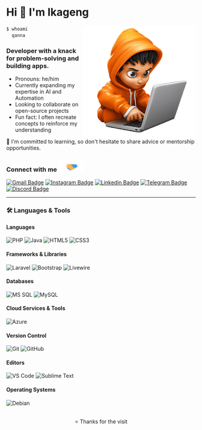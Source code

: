 #  Hi 👋 I'm Ikageng
<img align="right" style="z-index:100;" src="view-3d-boy-using-laptop-removebg-preview.png" width="300" height="300">

```bash
$ whoami
  qanna
```

### Developer with a knack for problem-solving and building apps.

- Pronouns: he/him
- Currently expanding my expertise in AI and Automation
- Looking to collaborate on open-source projects
- Fun fact: I often recreate concepts to reinforce my understanding

💯 I'm committed to learning, so don't hesitate to share advice or mentorship opportunities.

### Connect with me <img src="https://github.com/SatYu26/SatYu26/blob/master/Assets/Handshake.gif" height="32px">
[![Gmail Badge](https://img.shields.io/badge/-Gmail-c14438?style=flat&logo=Gmail&logoColor=white&link=mailto:tladiomphile@gmail.com)](mailto:tladiomphile@gmail.com)
[![Instagram Badge](https://img.shields.io/badge/-Instagram-purple?style=flat&logo=instagram&logoColor=white&link=https://instagram.com/ikageng.sa/)](https://instagram.com/ikageng.sa)
[![Linkedin Badge](https://img.shields.io/badge/-LinkedIn-blue?style=flat&logo=Linkedin&logoColor=white&link=https://www.linkedin.com/in/ikageng-tladi-a91666114?trk=blended-typeahead)](https://www.linkedin.com/in/ikageng-tladi-a91666114?trk=blended-typeahead)
[![Telegram Badge](https://img.shields.io/badge/-Telegram-2399ff?style=flat&logo=Telegram&logoColor=white&link=https://t.me/ikagengsa/)](https://t.me/ikagengsa)
[![Discord Badge](https://img.shields.io/badge/-Discord-2c2f33?style=flat&logo=Discord&logoColor=white&link=https://discord.com/invite/2maBdfev)](https://discord.com/invite/2maBdfev)

______
 
### 🛠️ Languages & Tools

#### Languages
![PHP](https://img.shields.io/badge/PHP-black?style=for-the-badge&logo=php)
![Java](https://img.shields.io/badge/Java-black?style=for-the-badge&logo=java)
![HTML5](https://img.shields.io/badge/HTML5-black?style=for-the-badge&logo=html5)
![CSS3](https://img.shields.io/badge/CSS3-black?style=for-the-badge&logo=css3)

#### Frameworks & Libraries
![Laravel](https://img.shields.io/badge/Laravel-black?style=for-the-badge&logo=laravel)
![Bootstrap](https://img.shields.io/badge/Bootstrap-black?style=for-the-badge&logo=bootstrap)
![Livewire](https://img.shields.io/badge/Livewire-black?style=for-the-badge&logo=livewire)

#### Databases
![MS SQL](https://img.shields.io/badge/MS_SQL-black?style=for-the-badge&logo=microsoft)
![MySQL](https://img.shields.io/badge/MySQL-black?style=for-the-badge&logo=mysql)

#### Cloud Services & Tools
![Azure](https://img.shields.io/badge/Azure-black?style=for-the-badge&logo=microsoft-azure)

#### Version Control
![Git](https://img.shields.io/badge/Git-black?style=for-the-badge&logo=git)
![GitHub](https://img.shields.io/badge/GitHub-black?style=for-the-badge&logo=github)

#### Editors
![VS Code](http://img.shields.io/badge/-VS%20Code-black?style=for-the-badge&logo=visual-studio-code)
![Sublime Text](http://img.shields.io/badge/-Sublime%20Text-black?style=for-the-badge&logo=sublime-text)

#### Operating Systems
![Debian](https://img.shields.io/badge/Debian-black?style=for-the-badge&logo=debian)

<br>
<div align="center">
  ⭐ Thanks for the visit
</div>
